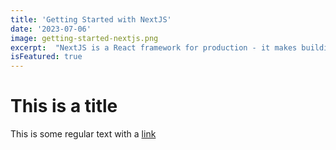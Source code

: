 ```yaml
---
title: 'Getting Started with NextJS'
date: '2023-07-06'
image: getting-started-nextjs.png
excerpt:  "NextJS is a React framework for production - it makes building fullstack React apps and sites a breeze and ships with built-in SSR ",
isFeatured: true 
---
```


# This is a title

This is some regular text with a [link](https://google.com)
